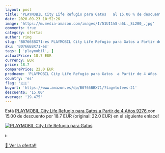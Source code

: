 ```yaml
---
layout: post
title: 'PLAYMOBIL City Life Refugio para Gatos   al 15.00 % de descuento'
date: 2020-09-23 10:52:26
image: 'https://m.media-amazon.com/images/I/51UI1hS-a6L._SL200_.jpg'
comments: true
category: ofertas
author: ring
slug: 'B0766BBX71-es PLAYMOBIL City Life Refugio para Gatos a Partir de 4 Años...'
sku: 'B0766BBX71-es'
tags: [ 'playmobil', ]
actualPrice: 18.7 EUR
currency: EUR
price: 18.7
comparePrice: 22.0 EUR
prodname: 'PLAYMOBIL City Life Refugio para Gatos  a Partir de 4 Años  9276 '
country: 'es'
flag: '🇪🇸'
buyurl: 'https://www.amazon.es/dp/B0766BBX71/?tag=tolees-21'
descuento: '15.00'
average: '19.475'
---
```


Está [PLAYMOBIL City Life Refugio para Gatos  a Partir de 4 Años  9276 ](https://www.amazon.es/dp/B0766BBX71/?tag=tolees-21) con 15.00 de descuento por 18.7 EUR (original: 22.0 EUR) en el siguiente enlace!

[![PLAYMOBIL City Life Refugio para Gatos  ](https://m.media-amazon.com/images/I/51UI1hS-a6L._SL200_.jpg)](https://www.amazon.es/dp/B0766BBX71/?tag=tolees-21)

ℹ️:


[🛒 Ver la oferta!!](https://www.amazon.es/dp/B0766BBX71/?tag=tolees-21)
